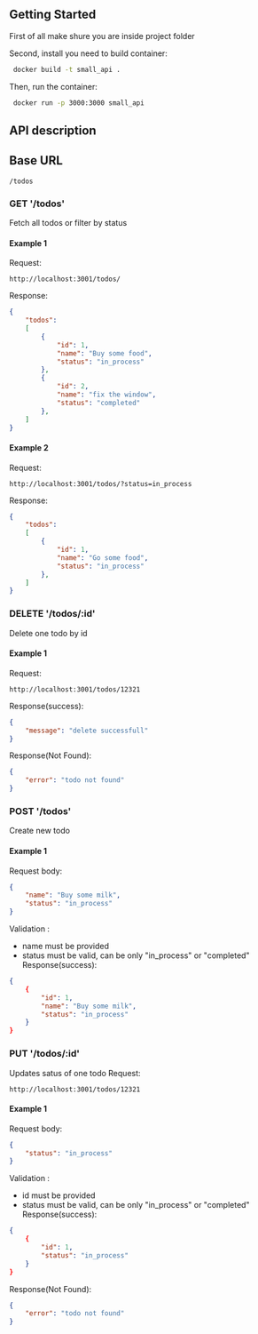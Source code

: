 ## Getting Started

First of all make shure you are inside project folder

Second, install you need to build container:

```bash
 docker build -t small_api .
```

Then, run the container:

```bash
 docker run -p 3000:3000 small_api
```

## API description

## Base URL 

```
/todos
```

### GET '/todos'
Fetch all todos or filter by status
#### Example 1
Request:
```
http://localhost:3001/todos/
``` 
Response: 
```json
{
    "todos": 
    [
        {
            "id": 1,
            "name": "Buy some food",
            "status": "in_process"
        },
        {
            "id": 2,
            "name": "fix the window",
            "status": "completed"
        },
    ]
}
```
#### Example 2
Request:
```
http://localhost:3001/todos/?status=in_process
``` 
Response: 
```json
{
    "todos": 
    [
        {
            "id": 1,
            "name": "Go some food",
            "status": "in_process"
        },
    ]
}

```
### DELETE '/todos/:id'
Delete one todo by id
#### Example 1
Request:
```
http://localhost:3001/todos/12321
``` 
Response(success): 
```json
{
    "message": "delete successfull"
}
```
Response(Not Found): 
```json
{
    "error": "todo not found"
}
```

### POST '/todos'
Create new todo
#### Example 1
Request body:
```json
{
    "name": "Buy some milk",
    "status": "in_process"
}
``` 
Validation :
- name must be provided
- status must be valid, can be only "in_process" or "completed"
Response(success): 
```json
{
    {
        "id": 1,
        "name": "Buy some milk",
        "status": "in_process"
    }
}
```

### PUT '/todos/:id'
Updates satus of one todo 
Request:
```
http://localhost:3001/todos/12321
``` 
#### Example 1
Request body:
```json
{
    "status": "in_process"
}
``` 
Validation :
- id must be provided
- status must be valid, can be only "in_process" or "completed"
Response(success): 
```json
{
    {
        "id": 1,
        "status": "in_process"
    }
}
```
Response(Not Found): 
```json
{
    "error": "todo not found"
}
```
